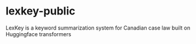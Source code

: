 # lexkey-public
LexKey is a keyword summarization system for Canadian case law built on Huggingface transformers

